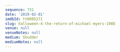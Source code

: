 ```yaml
---
sequence: 731
date: '2019-02-01'
imdbId: tt0095271
slug: halloween-4-the-return-of-michael-myers-1988
venue: null
venueNotes: null
medium: Shudder
mediumNotes: null
---
```


